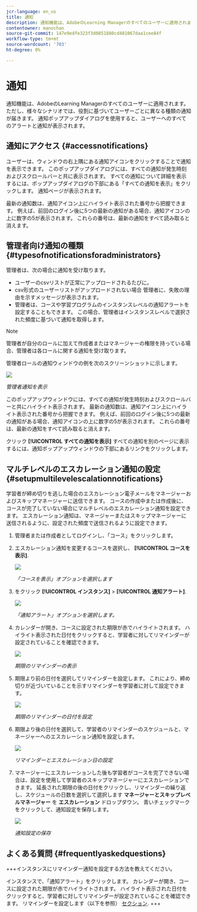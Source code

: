 ```yaml
---
jcr-language: en_us
title: 通知
description: 通知機能は、AdobeのLearning Managerのすべてのユーザーに適用されます。 ただし、様々なシナリオでは、役割に基づいてユーザーごとに異なる種類の通知が届きます。
contentowner: manochan
source-git-commit: 147e9edfe323f3d0851880cd401067daa1cee84f
workflow-type: tm+mt
source-wordcount: '703'
ht-degree: 0%

---
```




# 通知

通知機能は、AdobeのLearning Managerのすべてのユーザーに適用されます。 ただし、様々なシナリオでは、役割に基づいてユーザーごとに異なる種類の通知が届きます。 通知ポップアップダイアログを使用すると、ユーザーへのすべてのアラートと通知が表示されます。

## 通知にアクセス {#accessnotifications}

ユーザーは、ウィンドウの右上隅にある通知アイコンをクリックすることで通知を表示できます。 このポップアップダイアログには、すべての通知が発生時刻およびスクロールバーと共に表示されます。 すべての通知について詳細を表示するには、ポップアップダイアログの下部にある「すべての通知を表示」をクリックします。 通知ページが表示されます。

最新の通知数は、通知アイコン上にハイライト表示された番号から把握できます。 例えば、前回のログイン後に5つの最新の通知がある場合、通知アイコンの上に数字の5が表示されます。 これらの番号は、最新の通知をすべて読み取ると消えます。

## 管理者向け通知の種類 {#typesofnotificationsforadministrators}

管理者は、次の場合に通知を受け取ります。

* ユーザーのcsvリストが正常にアップロードされるたびに。
* csv形式のユーザーリストがアップロードされない場合 管理者に、失敗の理由を示すメッセージが表示されます。
* 管理者は、コースや学習プログラムのインスタンスレベルの通知アラートを設定することもできます。 この場合、管理者はインスタンスレベルで選択された頻度に基づいて通知を取得します。

>[!NOTE]
>
>管理者が自分のロールに加えて作成者またはマネージャーの権限を持っている場合、管理者は各ロールに関する通知を受け取ります。

管理者ロールの通知ウィンドウの例を次のスクリーンショットに示します。

![](assets/admin-notification.png)

*管理者通知を表示*

このポップアップウィンドウには、すべての通知が発生時刻およびスクロールバーと共にハイライト表示されます。 最新の通知数は、通知アイコン上にハイライト表示された番号から把握できます。 例えば、前回のログイン後に5つの最新の通知がある場合、通知アイコンの上に数字の5が表示されます。 これらの番号は、最新の通知をすべて読み取ると消えます。

クリック **[!UICONTROL すべての通知を表示]** すべての通知を別のページに表示するには、通知ポップアップウィンドウの下部にあるリンクをクリックします。

## マルチレベルのエスカレーション通知の設定 {#setupmultilevelescalationnotifications}

学習者が締め切りを逃した場合のエスカレーション電子メールをマネージャーおよびスキップマネージャーに送信できます。 コースの作成中または作成後に、コースが完了していない場合にマルチレベルのエスカレーション通知を設定できます。 エスカレーション通知は、マネージャーまたはスキップマネージャーに送信されるように、設定された頻度で送信されるように設定できます。

1. 管理者または作成者としてログインし、「コース」をクリックします。
1. エスカレーション通知を変更するコースを選択し、 **[!UICONTROL コースを表示]**.

   ![](assets/view-courses.png)

   *「コースを表示」オプションを選択します*

1. をクリック **[!UICONTROL インスタンス]** > **[!UICONTROL 通知アラート]**.

   ![](assets/notification-alert.png)

   *「通知アラート」オプションを選択します。*

1. カレンダーが開き、コースに設定された期限が赤でハイライトされます。 ハイライト表示された日付をクリックすると、学習者に対してリマインダーが設定されていることを確認できます。

   ![](assets/deadline-calender.png)

   *期限のリマインダーの表示*

1. 期限より前の日付を選択してリマインダーを設定します。 これにより、締め切りが近づいていることを示すリマインダーを学習者に対して設定できます。

   ![](assets/deadline-reminder.png)

   *期限のリマインダーの日付を設定*

1. 期限より後の日付を選択して、学習者のリマインダーのスケジュールと、マネージャーへのエスカレーション通知を設定します。

   ![](assets/set-reminders-andescalation.png)

   *リマインダーとエスカレーション日の設定*

1. マネージャーにエスカレーションした後も学習者がコースを完了できない場合は、設定を使用して学習者のスキップマネージャーにエスカレーションできます。 延長された期限の後の日付をクリックし、リマインダーの繰り返し、スケジュールの日数を選択して選択します **マネージャーとスキップレベルマネージャー** を **エスカレーション** ドロップダウン。 青いチェックマークをクリックして、通知設定を保存します。

   ![](assets/reminder-to-managerandskipmanager.png)

   *通知設定の保存*

## よくある質問 {#frequentlyaskedquestions}

+++インスタンスにリマインダー通知を設定する方法を教えてください。

インスタンスで、「通知アラート」をクリックします。 カレンダーが開き、コースに設定された期限が赤でハイライトされます。 ハイライト表示された日付をクリックすると、学習者に対してリマインダーが設定されていることを確認できます。 リマインダーを設定します（以下を参照） [セクション](user-notifications.md#Setupmultilevelescalationnotifications).
+++
